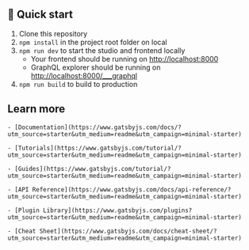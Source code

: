 ## 🚀 Quick start

1. Clone this repository
2. `npm install` in the project root folder on local
3. `npm run dev` to start the studio and frontend locally
   - Your frontend should be running on [http://localhost:8000](http://localhost:8000)
   - GraphQL explorer should be running on [http://localhost:8000/___graphql](http://localhost:8000/___graphql)
4. `npm run build` to build to production

## **Learn more**

    - [Documentation](https://www.gatsbyjs.com/docs/?utm_source=starter&utm_medium=readme&utm_campaign=minimal-starter)

    - [Tutorials](https://www.gatsbyjs.com/tutorial/?utm_source=starter&utm_medium=readme&utm_campaign=minimal-starter)

    - [Guides](https://www.gatsbyjs.com/tutorial/?utm_source=starter&utm_medium=readme&utm_campaign=minimal-starter)

    - [API Reference](https://www.gatsbyjs.com/docs/api-reference/?utm_source=starter&utm_medium=readme&utm_campaign=minimal-starter)

    - [Plugin Library](https://www.gatsbyjs.com/plugins?utm_source=starter&utm_medium=readme&utm_campaign=minimal-starter)

    - [Cheat Sheet](https://www.gatsbyjs.com/docs/cheat-sheet/?utm_source=starter&utm_medium=readme&utm_campaign=minimal-starter)
